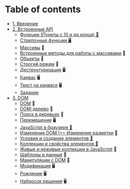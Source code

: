 # Table of contents

* [1. Введение](README.md)
* [2. Встроенные API](02/README.md)
  * [Функции (Пункты с 10 и до конца) &#128170;](https://htmlacademy.ru/courses/215) 
  * [Стрелочные функции &#128421;](https://youtu.be/C0Mx2yPysLI) 
  * [Массивы](https://htmlacademy.ru/courses/213) &#128170;
  * [Встроенные методы для работы с массивами](02/arrays-methods.md) &#128215;
  * [Объекты](https://htmlacademy.ru/courses/217) &#128170;
  * [Строгий режим](use-strict.md) &#128215;
  * [Деструктуризация](https://youtu.be/tGV7QSCPlDI) &#128421;
  * [Канвас]() &#128421;
  * [Текст на канвасе]() &#128421;
  * [Задание](02/task.md)
* [3. DOM](03/README.md)
  * [DOM]() &#128215;
  * [DOM-дерево]() &#128215;
  * [Поиск в деревьях]() &#128215;
  * [Перемещение]() &#128421;
  * [JavaScript в браузере &#128170;]()
  * [Изменение DOM !== Изменение разметки]() &#128215;
  * [Условия и создание элементов &#128170;]()
  * [Коллекции и свойства элементов &#128170;]()
  * [Живые и неживые коллекции в JavaScript]() &#128215;
  * [Шаблоны и данные]() &#128215;
  * [Манипуляции с DOM]() &#128170;
  * [Модификация]() &#128421;
  * [Рождение]() &#128421;
  * [Набросок решения]() &#128421;
